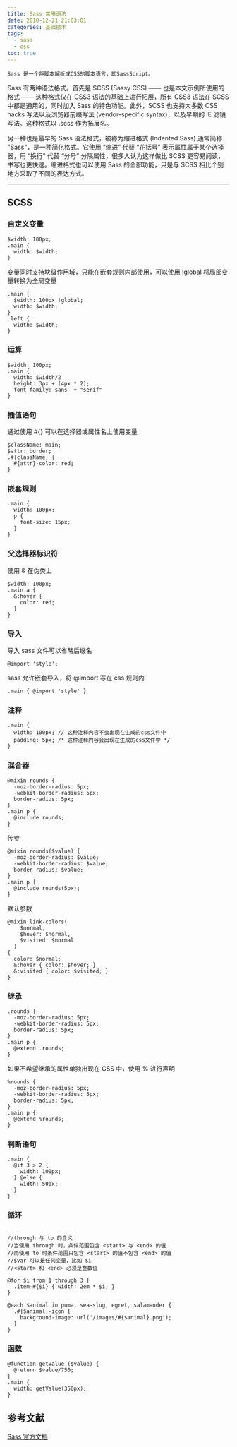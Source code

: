 ```yaml
---
title: Sass 常用语法
date: 2018-12-21 21:03:01
categories: 基础技术
tags: 
  - sass
  - css
toc: true
---
```


	Sass 是一个将脚本解析成CSS的脚本语言，即SassScript。

Sass 有两种语法格式。首先是 SCSS (Sassy CSS) —— 也是本文示例所使用的格式 —— 这种格式仅在 CSS3 语法的基础上进行拓展，所有 CSS3 语法在 SCSS 中都是通用的，同时加入 Sass 的特色功能。此外，SCSS 也支持大多数 CSS hacks 写法以及浏览器前缀写法 (vendor-specific syntax)，以及早期的 IE 滤镜写法。这种格式以 .scss 作为拓展名。

<!-- more -->

另一种也是最早的 Sass 语法格式，被称为缩进格式 (Indented Sass) 通常简称 "Sass"，是一种简化格式。它使用 “缩进” 代替 “花括号” 表示属性属于某个选择器，用 “换行” 代替 “分号” 分隔属性，很多人认为这样做比 SCSS 更容易阅读，书写也更快速。缩进格式也可以使用 Sass 的全部功能，只是与 SCSS 相比个别地方采取了不同的表达方式。

--------

## SCSS ##
### 自定义变量 ###

```
$width: 100px;
.main {
  width: $width;
}
```

变量同时支持块级作用域，只能在嵌套规则内部使用，可以使用 !global 将局部变量转换为全局变量
```
.main {
  $width: 100px !global;
  width: $width;
}
.left {
  width: $width;
}
```

### 运算 ###

```
$width: 100px;
.main {
  width: $width/2
  height: 3px + (4px * 2);
  font-family: sans- + "serif"
}
```

### 插值语句 ###

通过使用 #{} 可以在选择器或属性名上使用变量
```
$className: main;
$attr: border;
.#{className} {
  #{attr}-color: red;
}
```

### 嵌套规则 ###

```
.main {
  width: 100px;
  p {
  	font-size: 15px;
  }
}
```

### 父选择器标识符 ###

使用 & 在伪类上
```
$width: 100px;
.main a {
  &:hover {
  	color: red;
  }	
}
```

### 导入 ###

导入 sass 文件可以省略后缀名
```
@import 'style';
```

sass 允许嵌套导入，将 @import 写在 css 规则内
```
.main { @import 'style' }
```

### 注释 ###

```
.main {
  width: 100px; // 这种注释内容不会出现在生成的css文件中
  padding: 5px; /* 这种注释内容会出现在生成的css文件中 */
}
```

### 混合器 ###

```
@mixin rounds {
  -moz-border-radius: 5px;
  -webkit-border-radius: 5px;
  border-radius: 5px;
}
.main p {
  @include rounds;	
}
```

传参
```
@mixin rounds($value) {
  -moz-border-radius: $value;
  -webkit-border-radius: $value;
  border-radius: $value;
}
.main p {
  @include rounds(5px);	
}
```

默认参数
```
@mixin link-colors(
    $normal,
    $hover: $normal,
    $visited: $normal
  )
{
  color: $normal;
  &:hover { color: $hover; }
  &:visited { color: $visited; }
}
```

### 继承 ###

```
.rounds {
  -moz-border-radius: 5px;
  -webkit-border-radius: 5px;
  border-radius: 5px;
}
.main p {
  @extend .rounds;	
}
```

如果不希望继承的属性单独出现在 CSS 中，使用 % 进行声明
```
%rounds {
  -moz-border-radius: 5px;
  -webkit-border-radius: 5px;
  border-radius: 5px;
}
.main p {
  @extend %rounds;	
}
```

### 判断语句 ###

```
.main {
  @if 3 > 2 {
  	width: 100px;
  }	@else {
  	width: 50px;
  }
}
```

### 循环 ###

```

//through 与 to 的含义：
//当使用 through 时，条件范围包含 <start> 与 <end> 的值
//而使用 to 时条件范围只包含 <start> 的值不包含 <end> 的值
//$var 可以是任何变量，比如 $i
//<start> 和 <end> 必须是整数值

@for $i from 1 through 3 {
  .item-#{$i} { width: 2em * $i; }
}

@each $animal in puma, sea-slug, egret, salamander {
  .#{$animal}-icon {
    background-image: url('/images/#{$animal}.png');
  }
}
```

### 函数 ###

```
@function getValue ($value) {
  @return $value/750;
}
.main {
  width: getValue(350px);
}
```

## 参考文献 ##

[Sass 官方文档](https://www.sass.hk/)